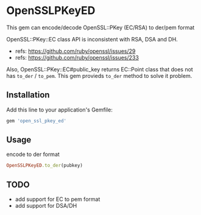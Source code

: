 # OpenSSLPKeyED

This gem can encode/decode OpenSSL::PKey (EC/RSA) to der/pem format

OpenSSL::PKey::EC class API is inconsistent with RSA, DSA and DH.
- refs: https://github.com/ruby/openssl/issues/29
- refs: https://github.com/ruby/openssl/issues/233

Also, OpenSSL::PKey::EC#public_key returns EC::Point class that does not has `to_der` / `to_pem`.
This gem provieds `to_der` method to solve it problem.

## Installation

Add this line to your application's Gemfile:

```ruby
gem 'open_ssl_pkey_ed'
```

## Usage

encode to der format

```ruby
OpenSSLPKeyED.to_der(pubkey)
```

## TODO

- add support for EC to pem format
- add support for DSA/DH
